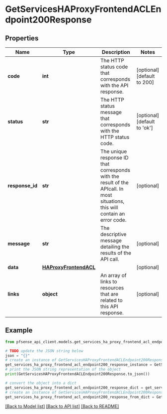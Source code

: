 # GetServicesHAProxyFrontendACLEndpoint200Response


## Properties

Name | Type | Description | Notes
------------ | ------------- | ------------- | -------------
**code** | **int** | The HTTP status code that corresponds with the API response. | [optional] [default to 200]
**status** | **str** | The HTTP status message that corresponds with the HTTP status code. | [optional] [default to 'ok']
**response_id** | **str** | The unique response ID that corresponds with the result of the APIcall. In most situations, this will contain an error code. | [optional] 
**message** | **str** | The descriptive message detailing the results of the API call. | [optional] 
**data** | [**HAProxyFrontendACL**](HAProxyFrontendACL.md) |  | [optional] 
**links** | **object** | An array of links to resources that are related to this API response. | [optional] 

## Example

```python
from pfsense_api_client.models.get_services_ha_proxy_frontend_acl_endpoint200_response import GetServicesHAProxyFrontendACLEndpoint200Response

# TODO update the JSON string below
json = "{}"
# create an instance of GetServicesHAProxyFrontendACLEndpoint200Response from a JSON string
get_services_ha_proxy_frontend_acl_endpoint200_response_instance = GetServicesHAProxyFrontendACLEndpoint200Response.from_json(json)
# print the JSON string representation of the object
print(GetServicesHAProxyFrontendACLEndpoint200Response.to_json())

# convert the object into a dict
get_services_ha_proxy_frontend_acl_endpoint200_response_dict = get_services_ha_proxy_frontend_acl_endpoint200_response_instance.to_dict()
# create an instance of GetServicesHAProxyFrontendACLEndpoint200Response from a dict
get_services_ha_proxy_frontend_acl_endpoint200_response_from_dict = GetServicesHAProxyFrontendACLEndpoint200Response.from_dict(get_services_ha_proxy_frontend_acl_endpoint200_response_dict)
```
[[Back to Model list]](../README.md#documentation-for-models) [[Back to API list]](../README.md#documentation-for-api-endpoints) [[Back to README]](../README.md)


